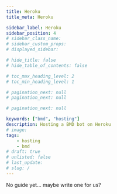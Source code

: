 ```yaml
---
title: Heroku
title_meta: Heroku

sidebar_label: Heroku
sidebar_position: 4
# sidebar_class_name:
# sidebar_custom_props: 
# displayed_sidebar:

# hide_title: false
# hide_table_of_contents: false

# toc_max_heading_level: 2
# toc_min_heading_level: 1

# pagination_next: null
# pagination_next: null

# pagination_next: null

keywords: ["bmd", "hosting"]
description: Hosting a BMD bot on Heroku
# image: 
tags:
    - hosting
    - bmd
# draft: true
# unlisted: false
# last_update: 
# slug: /
---
```

No guide yet... maybe write one for us?
